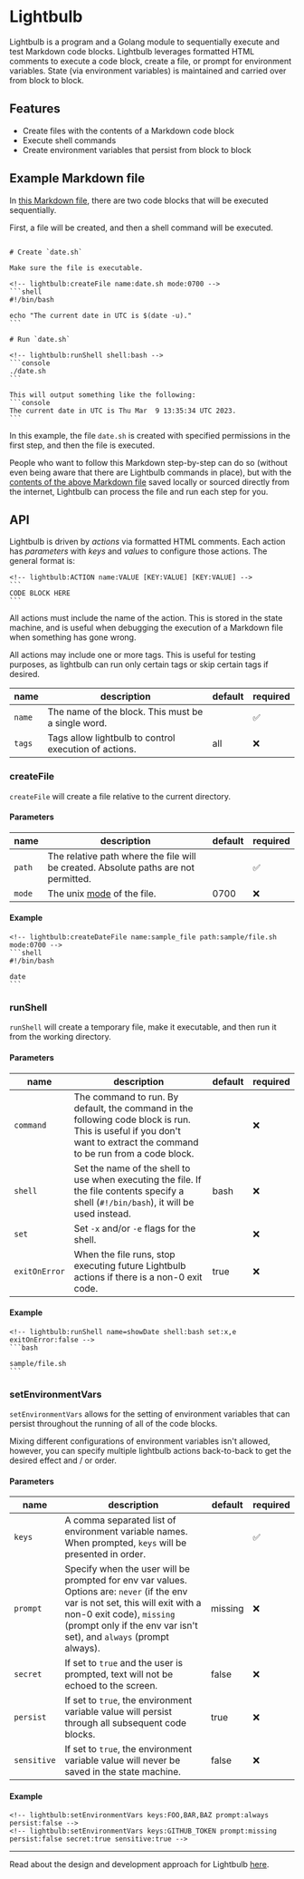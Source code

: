 # Lightbulb

Lightbulb is a program and a Golang module to sequentially execute and test Markdown code blocks. Lightbulb leverages formatted HTML comments to execute a code block, create a file, or prompt for environment variables. State (via environment variables) is maintained and carried over from block to block.

## Features

* Create files with the contents of a Markdown code block
* Execute shell commands
* Create environment variables that persist from block to block

## Example Markdown file

In [this Markdown file](examples/simple.md), there are two code blocks that will be executed sequentially.

First, a file will be created, and then a shell command will be executed.

~~~

# Create `date.sh`

Make sure the file is executable.

<!-- lightbulb:createFile name:date.sh mode:0700 -->
```shell
#!/bin/bash

echo "The current date in UTC is $(date -u)."
```

# Run `date.sh`

<!-- lightbulb:runShell shell:bash -->
```console
./date.sh
```

This will output something like the following:
```console
The current date in UTC is Thu Mar  9 13:35:34 UTC 2023.
```
~~~

In this example, the file `date.sh` is created with specified permissions in the first step, and then the file is executed.

People who want to follow this Markdown step-by-step can do so (without even being aware that there are Lightbulb commands in place), but with the [contents of the above Markdown file](examples/simple.md) saved locally or sourced directly from the internet, Lightbulb can process the file and run each step for you.

## API

Lightbulb is driven by _actions_ via formatted HTML comments. Each action has _parameters_ with _keys_ and _values_ to configure those actions. The general format is:

~~~
<!-- lightbulb:ACTION name:VALUE [KEY:VALUE] [KEY:VALUE] -->
```
CODE BLOCK HERE
```
~~~

All actions must include the name of the action. This is stored in the state machine, and is useful when debugging the execution of a Markdown file when something has gone wrong.

All actions may include one or more tags. This is useful for testing purposes, as lightbulb can run only certain tags or skip certain tags if desired.

|name|description|default|required|
|----|-----------|-------|--------|
|`name`|The name of the block. This must be a single word.| | :white_check_mark:|
|`tags`|Tags allow lightbulb to control execution of actions.|all|:x:|

### createFile

`createFile` will create a file relative to the current directory.

#### Parameters

|name|description|default|required|
|----|-----------|-------|--------|
|`path`|The relative path where the file will be created. Absolute paths are not permitted.| |:white_check_mark:|
|`mode`|The unix [mode](https://linuxhandbook.com/chmod-command/) of the file.| 0700 | :x: |

#### Example

~~~
<!-- lightbulb:createDateFile name:sample_file path:sample/file.sh mode:0700 -->
```shell
#!/bin/bash

date
```
~~~

### runShell

`runShell` will create a temporary file, make it executable, and then run it from the working directory.

#### Parameters

|name|description|default|required|
|----|-----------|-------|--------|
|`command`|The command to run. By default, the command in the following code block is run. This is useful if you don't want to extract the command to be run from a code block.||:x:|
|`shell`|Set the name of the shell to use when executing the file. If the file contents specify a shell (`#!/bin/bash`), it will be used instead.|bash|:x:|
|`set`|Set `-x` and/or `-e` flags for the shell.||:x:|
|`exitOnError`|When the file runs, stop executing future Lightbulb actions if there is a non-0 exit code.|true|:x:|

#### Example

~~~
<!-- lightbulb:runShell name=showDate shell:bash set:x,e exitOnError:false -->
```bash

sample/file.sh
```
~~~

### setEnvironmentVars

`setEnvironmentVars` allows for the setting of environment variables that can persist throughout the running of all of the code blocks.

Mixing different configurations of environment variables isn't allowed, however, you can specify multiple lightbulb actions back-to-back to get the desired effect and / or order.

#### Parameters

|name|description|default|required|
|----|-----------|-------|--------|
|`keys`|A comma separated list of environment variable names. When prompted, `keys` will be presented in order.||:white_check_mark:|
|`prompt`|Specify when the user will be prompted for env var values. Options are: `never` (if the env var is not set, this will exit with a non-0 exit code), `missing` (prompt only if the env var isn't set), and `always` (prompt always).|missing|:x:|
|`secret`|If set to `true` and the user is prompted, text will not be echoed to the screen.|false|:x:|
|`persist`|If set to `true`, the environment variable value will persist through all subsequent code blocks.|true|:x:|
|`sensitive`|If set to `true`, the environment variable value will never be saved in the state machine.|false|:x:|

#### Example

~~~
<!-- lightbulb:setEnvironmentVars keys:FOO,BAR,BAZ prompt:always persist:false -->
<!-- lightbulb:setEnvironmentVars keys:GITHUB_TOKEN prompt:missing persist:false secret:true sensitive:true -->
~~~

---
Read about the design and development approach for Lightbulb [here](docs/design_and_development.md).